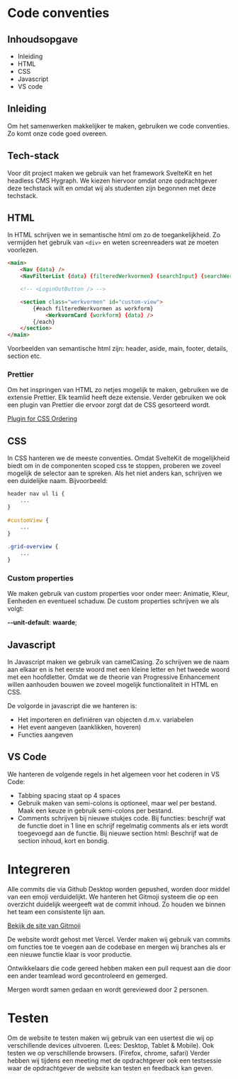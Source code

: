 # Code conventies

## Inhoudsopgave
* Inleiding
* HTML
* CSS
* Javascript
* VS code
 
## Inleiding
Om het samenwerken makkelijker te maken, gebruiken we code conventies. Zo komt onze code goed overeen.
 
## Tech-stack
Voor dit project maken we gebruik van het framework SvelteKit en het headless CMS Hygraph. We kiezen hiervoor omdat onze opdrachtgever deze techstack wilt en omdat wij als studenten zijn begonnen met deze techstack.
 
## HTML
In HTML schrijven we in semantische html om zo de toegankelijkheid. Zo vermijden het gebruik van `<div>` en weten screenreaders wat ze moeten voorlezen.
 
```html
<main>
	<Nav {data} />
	<NavFilterList {data} {filteredWerkvormen} {searchInput} {searchWerkvormen} />

	<!-- <LoginOutButton /> -->

	<section class="werkvormen" id="custom-view">
		{#each filteredWerkvormen as workform}
			<WerkvormCard {workform} {data} />
		{/each}
	</section>
</main>
```
 
Voorbeelden van semantische html zijn: header, aside, main, footer, details, section etc.
 
### Prettier
Om het inspringen van HTML zo netjes mogelijk te maken, gebruiken we de extensie Prettier. Elk teamlid heeft deze extensie. Verder gebruiken we ook een plugin van Prettier die ervoor zorgt dat de CSS gesorteerd wordt.

[Plugin for CSS Ordering](https://github.com/Siilwyn/prettier-plugin-css-order)
 
## CSS
In CSS hanteren we de meeste conventies. Omdat SvelteKit de mogelijkheid biedt om in de componenten scoped css te stoppen, proberen we zoveel mogelijk de selector aan te spreken. Als het niet anders kan, schrijven we een duidelijke naam. Bijvoorbeeld:
 
```css
header nav ul li {
    ...
}
 
#customView {
    ...
}
 
.grid-overview {
    ...
}
```
 
### Custom properties
We maken gebruik van custom properties voor onder meer: Animatie, Kleur, Eenheden en eventueel schaduw. De custom properties schrijven we als volgt:
 
**--unit-default**: **waarde**;
 
## Javascript
 
In Javascript maken we gebruik van camelCasing. Zo schrijven we de naam aan elkaar en is het eerste woord met een kleine letter en het tweede woord met een hoofdletter. Omdat we de theorie van Progressive Enhancement willen aanhouden bouwen we zoveel mogelijk functionaliteit in HTML en CSS.
 
De volgorde in javascript die we hanteren is: 
* Het importeren en definiëren van objecten d.m.v. variabelen
* Het event aangeven (aanklikken, hoveren)
* Functies aangeven

## VS Code
We hanteren de volgende regels in het algemeen voor het coderen in VS Code:
 
- Tabbing spacing staat op 4 spaces
- Gebruik maken van semi-colons is optioneel, maar wel per bestand. Maak een keuze in gebruik semi-colons per bestand.
- Comments schrijven bij nieuwe stukjes code. Bij functies: beschrijf wat de functie doet in 1 line en schrijf regelmatig comments als er iets wordt toegevoegd aan de functie. Bij nieuwe section html: Beschrijf wat de section inhoud, kort en bondig.

# Integreren
Alle commits die via Github Desktop worden gepushed, worden door middel van een emoji verduidelijkt. We hanteren het Gitmoji systeem die op een overzicht duidelijk weergeeft wat de commit inhoud. Zo houden we binnen het team een consistente lijn aan.

[Bekijk de site van Gitmoji](https://gitmoji.dev/)

De website wordt gehost met Vercel. Verder maken wij gebruik van commits om functies toe te voegen aan de codebase en mergen wij branches als er een nieuwe functie klaar is voor productie. 

Ontwikkelaars die code gereed hebben maken een pull request aan die door een ander teamlead word gecontroleerd en gemerged.

Mergen wordt samen gedaan en wordt gereviewed door 2 personen.

# Testen
Om de website te testen maken wij gebruik van een usertest die wij op verschillende devices uitvoeren. (Lees: Desktop, Tablet & Mobile). Ook testen we op verschillende browsers. (Firefox, chrome, safari) Verder hebben wij tijdens een meeting met de opdrachtgever ook een testsessie waar de opdrachtgever de website kan testen en feedback kan geven.
